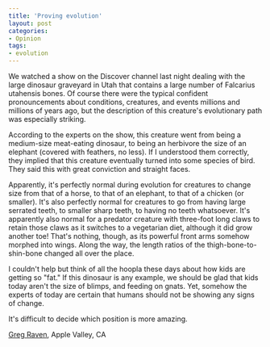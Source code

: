 ```yaml
---
title: 'Proving evolution'
layout: post
categories:
- Opinion
tags:
- evolution
---
```


We watched a show on the Discover channel last night dealing with the large dinosaur graveyard in Utah that contains a large number of Falcarius utahensis bones. Of course there were the typical confident pronouncements about conditions, creatures, and events millions and millions of years ago, but the description of this creature's evolutionary path was especially striking.  
  
According to the experts on the show, this creature went from being a medium-size meat-eating dinosaur, to being an herbivore the size of an elephant (covered with feathers, no less). If I understood them correctly, they implied that this creature eventually turned into some species of bird. They said this with great conviction and straight faces.

Apparently, it's perfectly normal during evolution for creatures to change size from that of a horse, to that of an elephant, to that of a chicken (or smaller). It's also perfectly normal for creatures to go from having large serrated teeth, to smaller sharp teeth, to having no teeth whatsoever. It's apparently also normal for a predator creature with three-foot long claws to retain those claws as it switches to a vegetarian diet, although it did grow another toe! That's nothing, though, as its powerful front arms somehow morphed into wings. Along the way, the length ratios of the thigh-bone-to-shin-bone changed all over the place.

I couldn't help but think of all the hoopla these days about how kids are getting so "fat." If this dinosaur is any example, we should be glad that kids today aren't the size of blimps, and feeding on gnats. Yet, somehow the experts of today are certain that humans should not be showing any signs of change.

It's difficult to decide which position is more amazing.

[Greg Raven](https://www.gregraven.org/), Apple Valley, CA
